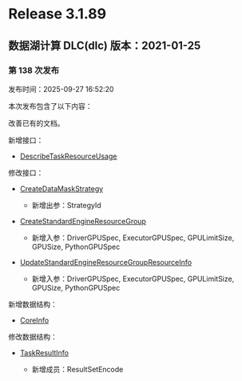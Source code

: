 # Release 3.1.89

## 数据湖计算 DLC(dlc) 版本：2021-01-25

### 第 138 次发布

发布时间：2025-09-27 16:52:20

本次发布包含了以下内容：

改善已有的文档。

新增接口：

* [DescribeTaskResourceUsage](https://cloud.tencent.com/document/api/1342/123808)

修改接口：

* [CreateDataMaskStrategy](https://cloud.tencent.com/document/api/1342/122619)

	* 新增出参：StrategyId

* [CreateStandardEngineResourceGroup](https://cloud.tencent.com/document/api/1342/122138)

	* 新增入参：DriverGPUSpec, ExecutorGPUSpec, GPULimitSize, GPUSize, PythonGPUSpec

* [UpdateStandardEngineResourceGroupResourceInfo](https://cloud.tencent.com/document/api/1342/122128)

	* 新增入参：DriverGPUSpec, ExecutorGPUSpec, GPULimitSize, GPUSize, PythonGPUSpec


新增数据结构：

* [CoreInfo](https://cloud.tencent.com/document/api/1342/53778#CoreInfo)

修改数据结构：

* [TaskResultInfo](https://cloud.tencent.com/document/api/1342/53778#TaskResultInfo)

	* 新增成员：ResultSetEncode




